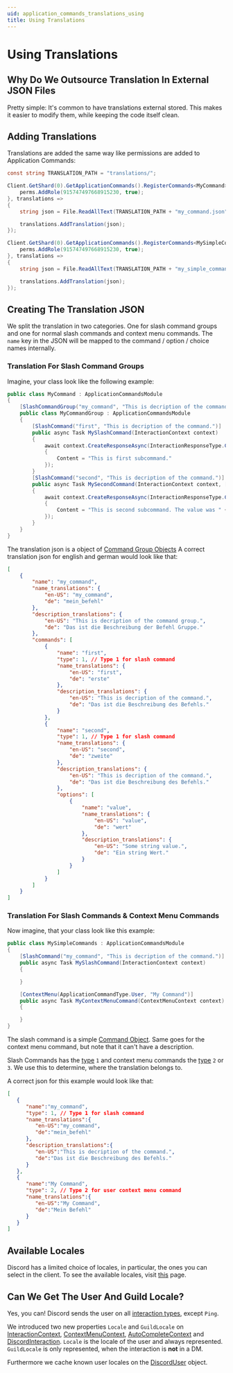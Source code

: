 ```yaml
---
uid: application_commands_translations_using
title: Using Translations
---
```


# Using Translations

## Why Do We Outsource Translation In External JSON Files

Pretty simple: It's common to have translations external stored.
This makes it easier to modify them, while keeping the code itself clean.

## Adding Translations

Translations are added the same way like permissions are added to Application Commands:
```cs
const string TRANSLATION_PATH = "translations/";

Client.GetShard(0).GetApplicationCommands().RegisterCommands<MyCommand>(1215484634894646844, perms => {
    perms.AddRole(915747497668915230, true);
}, translations =>
{
    string json = File.ReadAllText(TRANSLATION_PATH + "my_command.json");

    translations.AddTranslation(json);
});

Client.GetShard(0).GetApplicationCommands().RegisterCommands<MySimpleCommands>(1215484634894646844, perms => {
    perms.AddRole(915747497668915230, true);
}, translations =>
{
    string json = File.ReadAllText(TRANSLATION_PATH + "my_simple_command.json");

    translations.AddTranslation(json);
});
```

## Creating The Translation JSON

We split the translation in two categories.
One for slash command groups and one for normal slash commands and context menu commands.
The `name` key in the JSON will be mapped to the command / option / choice names internally.

### Translation For Slash Command Groups

Imagine, your class look like the following example:
```cs
public class MyCommand : ApplicationCommandsModule
{
    [SlashCommandGroup("my_command", "This is decription of the command group.")]
    public class MyCommandGroup : ApplicationCommandsModule
    {
        [SlashCommand("first", "This is decription of the command.")]
        public async Task MySlashCommand(InteractionContext context)
        {
            await context.CreateResponseAsync(InteractionResponseType.ChannelMessageWithSource, new DiscordInteractionResponseBuilder()
            {
                Content = "This is first subcommand."
            });
        }
        [SlashCommand("second", "This is decription of the command.")]
        public async Task MySecondCommand(InteractionContext context, [Option("value", "Some string value.")] string value)
        {
            await context.CreateResponseAsync(InteractionResponseType.ChannelMessageWithSource, new DiscordInteractionResponseBuilder()
            {
                Content = "This is second subcommand. The value was " + value
            });
        }
    }
}
```

The translation json is a object of [Command Group Objects](xref:application_commands_translations_reference#command-group-object)
A correct translation json for english and german would look like that:
```json
[
    {
        "name": "my_command",
        "name_translations": {
            "en-US": "my_command",
            "de": "mein_befehl"
        },
        "description_translations": {
            "en-US": "This is decription of the command group.",
            "de": "Das ist die Beschreibung der Befehl Gruppe."
        },
        "commands": [
            {
                "name": "first",
                "type": 1, // Type 1 for slash command
                "name_translations": {
                    "en-US": "first",
                    "de": "erste"
                },
                "description_translations": {
                    "en-US": "This is decription of the command.",
                    "de": "Das ist die Beschreibung des Befehls."
                }
            },
            {
                "name": "second",
                "type": 1, // Type 1 for slash command
                "name_translations": {
                    "en-US": "second",
                    "de": "zweite"
                },
                "description_translations": {
                    "en-US": "This is decription of the command.",
                    "de": "Das ist die Beschreibung des Befehls."
                },
                "options": [
                    {
                        "name": "value",
                        "name_translations": {
                            "en-US": "value",
                            "de": "wert"
                        },
                        "description_translations": {
                            "en-US": "Some string value.",
                            "de": "Ein string Wert."
                        }
                    }
                ]
            }
        ]
    }
]
```

### Translation For Slash Commands & Context Menu Commands

Now imagine, that your class look like this example:
```cs
public class MySimpleCommands : ApplicationCommandsModule
{
    [SlashCommand("my_command", "This is decription of the command.")]
    public async Task MySlashCommand(InteractionContext context)
    {

    }

    [ContextMenu(ApplicationCommandType.User, "My Command")]
    public async Task MyContextMenuCommand(ContextMenuContext context)
    {

    }
}
```

The slash command is a simple [Command Object](xref:application_commands_translations_reference#command-object).
Same goes for the context menu command, but note that it can't have a description.

Slash Commands has the [type](xref:application_commands_translations_reference#application-command-type) `1` and context menu commands the [type](xref:application_commands_translations_reference#application-command-type) `2` or `3`.
We use this to determine, where the translation belongs to.

A correct json for this example would look like that:
```json
[
   {
      "name":"my_command",
      "type": 1, // Type 1 for slash command
      "name_translations":{
         "en-US":"my_command",
         "de":"mein_befehl"
      },
      "description_translations":{
         "en-US":"This is decription of the command.",
         "de":"Das ist die Beschreibung des Befehls."
      }
   },
   {
      "name":"My Command",
      "type": 2, // Type 2 for user context menu command
      "name_translations":{
         "en-US":"My Command",
         "de":"Mein Befehl"
      }
   }
]
```


## Available Locales

Discord has a limited choice of locales, in particular, the ones you can select in the client.
To see the available locales, visit [this](xref:application_commands_translations_reference#valid-locales) page.

## Can We Get The User And Guild Locale?

Yes, you can!
Discord sends the user on all [interaction types](xref:DisCatSharp.InteractionType), except `Ping`.

We introduced two new properties `Locale` and `GuildLocale` on [InteractionContext](xref:DisCatSharp.ApplicationCommands.InteractionContext), [ContextMenuContext](xref:DisCatSharp.ApplicationCommands.ContextMenuContext), [AutoCompleteContext](xref:DisCatSharp.ApplicationCommands.AutocompleteContext) and [DiscordInteraction](xref:DisCatSharp.Entities.DiscordInteraction).
`Locale` is the locale of the user and always represented.
`GuildLocale` is only represented, when the interaction is **not** in a DM.

Furthermore we cache known user locales on the [DiscordUser](xref:DisCatSharp.Entities.DiscordUser#DisCatSharp_Entities_DiscordUser_Locale) object.
